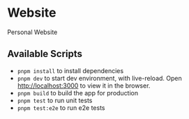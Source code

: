 # Website

Personal Website

## Available Scripts

- `pnpm install` to install dependencies
- `pnpm dev` to start dev environment, with live-reload. Open [http://localhost:3000](http://localhost:3000) to view it in the browser.
- `pnpm build` to build the app for production
- `pnpm test` to run unit tests
- `pnpm test:e2e` to run e2e tests
